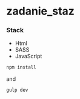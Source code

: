 # zadanie_staz

### Stack
- Html
- SASS
- JavaScript

```javascript
npm install
```
and

```javascript
gulp dev
```
